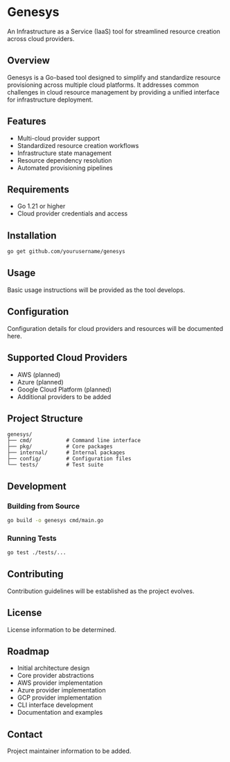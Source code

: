 # Genesys

An Infrastructure as a Service (IaaS) tool for streamlined resource creation across cloud providers.

## Overview

Genesys is a Go-based tool designed to simplify and standardize resource provisioning across multiple cloud platforms. It addresses common challenges in cloud resource management by providing a unified interface for infrastructure deployment.

## Features

- Multi-cloud provider support
- Standardized resource creation workflows
- Infrastructure state management
- Resource dependency resolution
- Automated provisioning pipelines

## Requirements

- Go 1.21 or higher
- Cloud provider credentials and access

## Installation

```bash
go get github.com/yourusername/genesys
```

## Usage

Basic usage instructions will be provided as the tool develops.

## Configuration

Configuration details for cloud providers and resources will be documented here.

## Supported Cloud Providers

- AWS (planned)
- Azure (planned)
- Google Cloud Platform (planned)
- Additional providers to be added

## Project Structure

```
genesys/
├── cmd/           # Command line interface
├── pkg/           # Core packages
├── internal/      # Internal packages
├── config/        # Configuration files
└── tests/         # Test suite
```

## Development

### Building from Source

```bash
go build -o genesys cmd/main.go
```

### Running Tests

```bash
go test ./tests/...
```

## Contributing

Contribution guidelines will be established as the project evolves.

## License

License information to be determined.

## Roadmap

- Initial architecture design
- Core provider abstractions
- AWS provider implementation
- Azure provider implementation
- GCP provider implementation
- CLI interface development
- Documentation and examples

## Contact

Project maintainer information to be added.